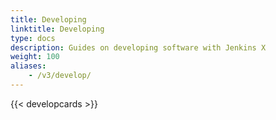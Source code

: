 ```yaml
---
title: Developing
linktitle: Developing
type: docs
description: Guides on developing software with Jenkins X
weight: 100
aliases: 
    - /v3/develop/
---
```


{{< developcards >}}

